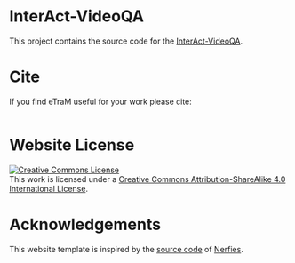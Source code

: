 # InterAct-VideoQA
This project contains the source code for the [InterAct-VideoQA](https://interact-videoqa.github.io/InterActVideoQA/).

# Cite
If you find eTraM useful for your work please cite:
```

```

# Website License
<a rel="license" href="http://creativecommons.org/licenses/by-sa/4.0/"><img alt="Creative Commons License" style="border-width:0" src="https://i.creativecommons.org/l/by-sa/4.0/88x31.png" /></a><br />This work is licensed under a <a rel="license" href="http://creativecommons.org/licenses/by-sa/4.0/">Creative Commons Attribution-ShareAlike 4.0 International License</a>.

# Acknowledgements
This website template is inspired by the <a href="https://github.com/nerfies/nerfies.github.io">source code</a> of <a href="//nerfies.github.io/">Nerfies</a>.
